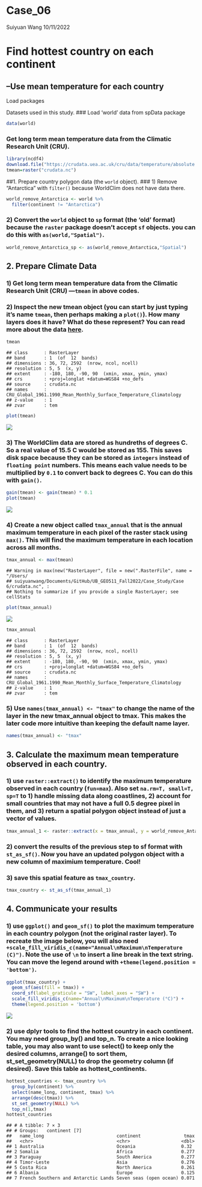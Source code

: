 Case_06
================
Suiyuan Wang
10/11/2022

# Find hottest country on each continent

## –Use mean temperature for each country

Load packages

Datasets used in this study. ### Load ‘world’ data from spData package

``` r
data(world)
```

### Get long term mean temperature data from the Climatic Research Unit (CRU).

``` r
library(ncdf4)
download.file("https://crudata.uea.ac.uk/cru/data/temperature/absolute.nc","crudata.nc")
tmean=raster("crudata.nc")
```

##1. Prepare country polygon data (the `world` object). ### 1) Remove
“Antarctica” with `filter()` because WorldClim does not have data there.

``` r
world_remove_Antarctica <- world %>%
  filter(continent != "Antarctica")
```

### 2) Convert the `world` object to `sp` format (the ‘old’ format) because the `raster` package doesn’t accept `sf` objects. you can do this with `as(world,"Spatial")`.

``` r
world_remove_Antarctica_sp <- as(world_remove_Antarctica,"Spatial")
```

## 2. Prepare Climate Data

### 1) Get long term mean temperature data from the Climatic Research Unit (CRU) —`tmean` in above codes.

### 2) Inspect the new tmean object (you can start by just typing it’s name `tmean`, then perhaps making a `plot()`). How many layers does it have? What do these represent? You can read more about the data [here](https://www.worldclim.org/data/worldclim21.html).

``` r
tmean
```

    ## class      : RasterLayer 
    ## band       : 1  (of  12  bands)
    ## dimensions : 36, 72, 2592  (nrow, ncol, ncell)
    ## resolution : 5, 5  (x, y)
    ## extent     : -180, 180, -90, 90  (xmin, xmax, ymin, ymax)
    ## crs        : +proj=longlat +datum=WGS84 +no_defs 
    ## source     : crudata.nc 
    ## names      : CRU_Global_1961.1990_Mean_Monthly_Surface_Temperature_Climatology 
    ## z-value    : 1 
    ## zvar       : tem

``` r
plot(tmean)
```

![](case_study_06_files/figure-gfm/unnamed-chunk-6-1.png)<!-- -->

### 3) The WorldClim data are stored as hundreths of degrees C. So a real value of 15.5 C would be stored as 155. This saves disk space because they can be stored as `integers` instead of `floating point` numbers. This means each value needs to be multiplied by `0.1` to convert back to degrees C. You can do this with `gain()`.

``` r
gain(tmean) <- gain(tmean) * 0.1
plot(tmean)
```

![](case_study_06_files/figure-gfm/unnamed-chunk-7-1.png)<!-- -->

### 4) Create a new object called `tmax_annual` that is the annual maximum temperature in each pixel of the raster stack using `max()`. This will find the maximum temperature in each location across all months.

``` r
tmax_annual <- max(tmean)
```

    ## Warning in max(new("RasterLayer", file = new(".RasterFile", name = "/Users/
    ## suiyuanwang/Documents/GitHub/UB_GEO511_Fall2022/Case_Study/Case 6/crudata.nc", :
    ## Nothing to summarize if you provide a single RasterLayer; see cellStats

``` r
plot(tmax_annual)
```

![](case_study_06_files/figure-gfm/unnamed-chunk-8-1.png)<!-- -->

``` r
tmax_annual
```

    ## class      : RasterLayer 
    ## band       : 1  (of  12  bands)
    ## dimensions : 36, 72, 2592  (nrow, ncol, ncell)
    ## resolution : 5, 5  (x, y)
    ## extent     : -180, 180, -90, 90  (xmin, xmax, ymin, ymax)
    ## crs        : +proj=longlat +datum=WGS84 +no_defs 
    ## source     : crudata.nc 
    ## names      : CRU_Global_1961.1990_Mean_Monthly_Surface_Temperature_Climatology 
    ## z-value    : 1 
    ## zvar       : tem

### 5) Use `names(tmax_annual) <- "tmax"` to change the name of the layer in the new tmax_annual object to tmax. This makes the later code more intuitive than keeping the default name layer.

``` r
names(tmax_annual) <- "tmax"
```

## 3. Calculate the **maximum mean temperature** observed in each country.

### 1) use `raster::extract()` to identify the maximum temperature observed in each country (`fun=max`). Also set `na.rm=T, small=T, sp=T` to 1) handle missing data along coastlines, 2) account for small countries that may not have a full 0.5 degree pixel in them, and 3) return a spatial polygon object instead of just a vector of values.

``` r
tmax_annual_1 <- raster::extract(x = tmax_annual, y = world_remove_Antarctica_sp, fun = max, na.rm =T, small = T, sp = T)
```

### 2) convert the results of the previous step to sf format with `st_as_sf()`. Now you have an updated polygon object with a new column of maximium temperature. Cool!

### 3) save this spatial feature as `tmax_country`.

``` r
tmax_country <- st_as_sf(tmax_annual_1)
```

## 4. Communicate your results

### 1) use `ggplot()` and `geom_sf()` to plot the maximum temperature in each country polygon (not the original raster layer). To recreate the image below, you will also need `+scale_fill_viridis_c(name="Annual\nMaximum\nTemperature (C)")`. Note the use of `\n` to insert a line break in the text string. You can move the legend around with `+theme(legend.position = 'bottom')`.

``` r
ggplot(tmax_country) + 
  geom_sf(aes(fill = tmax)) +
  coord_sf(label_graticule = "SW", label_axes = "SW") +
  scale_fill_viridis_c(name="Annual\nMaximum\nTemperature (°C)") +
  theme(legend.position = 'bottom')
```

![](case_study_06_files/figure-gfm/unnamed-chunk-12-1.png)<!-- -->

### 2) use dplyr tools to find the hottest country in each continent. You may need group_by() and top_n. To create a nice looking table, you may also want to use select() to keep only the desired columns, arrange() to sort them, st_set_geometry(NULL) to drop the geometry column (if desired). Save this table as hottest_continents.

``` r
hottest_countries <- tmax_country %>%
  group_by(continent) %>%
  select(name_long, continent, tmax) %>%
  arrange(desc(tmax)) %>%
  st_set_geometry(NULL) %>%
  top_n(1,tmax)
hottest_countries
```

    ## # A tibble: 7 × 3
    ## # Groups:   continent [7]
    ##   name_long                           continent                tmax
    ##   <chr>                               <chr>                   <dbl>
    ## 1 Australia                           Oceania                 0.32 
    ## 2 Somalia                             Africa                  0.277
    ## 3 Paraguay                            South America           0.277
    ## 4 Timor-Leste                         Asia                    0.276
    ## 5 Costa Rica                          North America           0.261
    ## 6 Albania                             Europe                  0.125
    ## 7 French Southern and Antarctic Lands Seven seas (open ocean) 0.071
